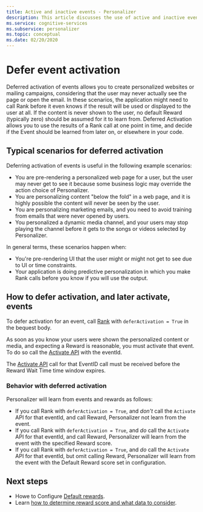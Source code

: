 ```yaml
---
title: Active and inactive events - Personalizer
description: This article discusses the use of active and inactive events within the Personalizer service.
ms.service: cognitive-services
ms.subservice: personalizer
ms.topic: conceptual
ms.date: 02/20/2020
---
```


# Defer event activation

Deferred activation of events allows you to create personalized websites or mailing campaigns, considering that the user may never actually see the page or open the email. 
In these scenarios, the application might need to call Rank before it even knows if the result will be used or displayed to the user at all. If the content is never shown to the user, no default Reward (typically zero) should be assumed for it to learn from.
Deferred Activation allows you to use the results of a Rank call at one point in time, and decide if the Event should be learned from later on, or elsewhere in your code.

## Typical scenarios for deferred activation

Deferring activation of events is useful in the following example scenarios:

* You are pre-rendering a personalized web page for a user, but the user may never get to see it because some business logic may override the action choice of Personalizer.
* You are personalizing content "below the fold" in a web page, and it is highly possible the content will never be seen by the user.
* You are personalizing marketing emails, and you need to avoid training from emails that were never opened by users.
* You personalized a dynamic media channel, and your users may stop playing the channel before it gets to the songs or videos selected by Personalizer. 

In general terms, these scenarios happen when:

* You're pre-rendering UI that the user might or might not get to see due to UI or time constraints.
* Your application is doing predictive personalization in which you make Rank calls before you know if you will use the output.

## How to defer activation, and later activate, events

To defer activation for an event, call [Rank](https://westus2.dev.cognitive.microsoft.com/docs/services/personalizer-api/operations/Rank) with `deferActivation = True` in the bequest body.

As soon as you know your users were shown the personalized content or media, and expecting a Reward is reasonable, you must activate that event. To do so call the [Activate API](https://westus2.dev.cognitive.microsoft.com/docs/services/personalizer-api/operations/Activate) with the eventId.


The [Activate API](https://westus2.dev.cognitive.microsoft.com/docs/services/personalizer-api/operations/Activate) call for that EventID call must be received before the Reward Wait Time time window expires.

### Behavior with deferred activation 

Personalizer will learn from events and rewards as follows:
* If you call Rank with `deferActivation = True`, and *don't* call the `Activate` API for that eventId, and call Reward, Personalizer not learn from the event.
* If you call Rank with `deferActivation = True`, and *do* call the `Activate` API for that eventId, and call Reward, Personalizer will learn from the event with the specified Reward score.
* If you call Rank with `deferActivation = True`, and *do* call the `Activate` API for that eventId, but omit calling Reward, Personalizer will learn from the event with the Default Reward score set in configuration.

## Next steps
* Howe to Configure [Default rewards](how-to-settings.md#configure-rewards-for-the-feedback-loop).
* Learn [how to determine reward score and what data to consider](concept-rewards.md).

